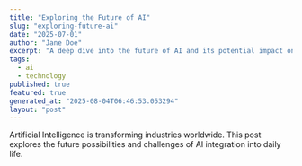 ```yaml
---
title: "Exploring the Future of AI"
slug: "exploring-future-ai"
date: "2025-07-01"
author: "Jane Doe"
excerpt: "A deep dive into the future of AI and its potential impact on various sectors."
tags:
  - ai
  - technology
published: true
featured: true
generated_at: "2025-08-04T06:46:53.053294"
layout: "post"
---
```


Artificial Intelligence is transforming industries worldwide. This post explores the future possibilities and challenges of AI integration into daily life.